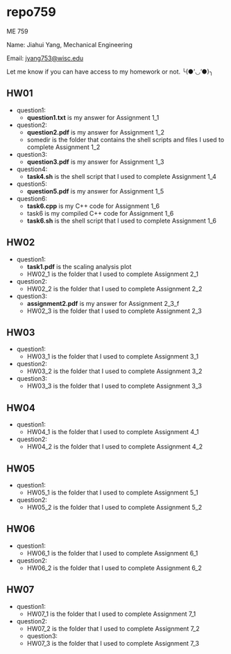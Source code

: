 # repo759
ME 759 

Name: Jiahui Yang, Mechanical Engineering

Email: jyang753@wisc.edu

Let me know if you can have access to my homework or not. ╰(●’◡’●)╮

## HW01
- question1:
  - **question1.txt** is my answer for Assignment 1_1
- question2:
  - **question2.pdf** is my answer for Assignment 1_2
  - somedir is the folder that contains the shell scripts and files I used to complete Assignment 1_2
- question3:
  - **question3.pdf** is my answer for Assignment 1_3
- question4:
    - **task4.sh** is the shell script that I used to complete Assignment 1_4
- question5:
  - **question5.pdf** is my answer for Assignment 1_5
- question6:
    - **task6.cpp** is my C++ code for Assignment 1_6
    - task6 is my compiled C++ code for Assignment 1_6
    - **task6.sh** is the shell script that I used to complete Assignment 1_6
 
## HW02
- question1:
  - **task1.pdf** is the scaling analysis plot
  - HW02_1 is the folder that I used to complete Assignment 2_1
- question2:
  - HW02_2 is the folder that I used to complete Assignment 2_2
- question3:
  - **assignment2.pdf** is my answer for Assignment 2_3_f
  - HW02_3 is the folder that I used to complete Assignment 2_3
 
## HW03
- question1:
  - HW03_1 is the folder that I used to complete Assignment 3_1
- question2:
  - HW03_2 is the folder that I used to complete Assignment 3_2
- question3:
  - HW03_3 is the folder that I used to complete Assignment 3_3

 ## HW04
- question1:
  - HW04_1 is the folder that I used to complete Assignment 4_1
- question2:
  - HW04_2 is the folder that I used to complete Assignment 4_2
 
## HW05
- question1:
  - HW05_1 is the folder that I used to complete Assignment 5_1
- question2:
  - HW05_2 is the folder that I used to complete Assignment 5_2

## HW06
- question1:
  - HW06_1 is the folder that I used to complete Assignment 6_1
- question2:
  - HW06_2 is the folder that I used to complete Assignment 6_2

## HW07
- question1:
  - HW07_1 is the folder that I used to complete Assignment 7_1
- question2:
  - HW07_2 is the folder that I used to complete Assignment 7_2
  - question3:
  - HW07_3 is the folder that I used to complete Assignment 7_3

